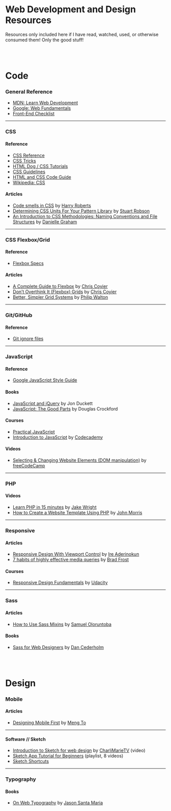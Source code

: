 # Web Development and Design Resources

Resources only included here if I have read, watched, used, or otherwise consumed them! Only the good stuff!

<br><br>

# Code

### General Reference

* [MDN: Learn Web Development](https://developer.mozilla.org/en-US/docs/Learn)
* [Google: Web Fundamentals](https://developers.google.com/web/fundamentals/)
* [Front-End Checklist](https://github.com/thedaviddias/Front-End-Checklist)

- - - 

### CSS

#### Reference

* [CSS Reference](http://cssreference.io/)
* [CSS Tricks](https://css-tricks.com/)
* [HTML Dog / CSS Tutorials](http://htmldog.com/guides/css/)
* [CSS Guidelines](https://cssguidelin.es/)
* [HTML and CSS Code Guide](http://codeguide.co)
* [Wikipedia: CSS](https://en.wikipedia.org/wiki/Cascading_Style_Sheets)

#### Articles
* [Code smells in CSS](https://csswizardry.com/2012/11/code-smells-in-css) by [Harry Roberts](https://csswizardry.com)
* [Determining CSS Units For Your Pattern Library](http://www.alwaystwisted.com/articles/determining-css-units-for-your-pattern-library) by [Stuart Robson](http://www.alwaystwisted.com/)
* [An Introduction to CSS Methodologies: Naming Conventions and File Structures](https://codepen.io/hidanielle/post/css-methodologies-naming-conventions-and-file-structures) by [Danielle Graham](https://codepen.io/hidanielle/posts/popular/)

- - - 

### CSS Flexbox/Grid

#### Reference

* [Flexbox Specs](https://www.w3.org/TR/css-flexbox/)

#### Articles
* [A Complete Guide to Flexbox](https://css-tricks.com/snippets/css/a-guide-to-flexbox/) by [Chris Coyier](https://css-tricks.com)
* [Don’t Overthink It (Flexbox) Grids](https://css-tricks.com/dont-overthink-flexbox-grids/) by [Chris Coyier](https://css-tricks.com)
* [Better, Simpler Grid Systems](https://philipwalton.github.io/solved-by-flexbox/demos/grids/) by [Philip Walton](https://philipwalton.com/)

- - - 

### Git/GitHub

#### Reference

* [Git ignore files](https://help.github.com/articles/ignoring-files/)

- - - 

### JavaScript

#### Reference
* [Google JavaScript Style Guide](https://google.github.io/styleguide/jsguide.html)

#### Books
* [JavaScript and jQuery](http://javascriptbook.com/) by Jon Duckett
* [JavaScript: The Good Parts](http://shop.oreilly.com/product/9780596517748.do) by Douglas Crockford

#### Courses
* [Practical JavaScript](https://watchandcode.com/p/practical-javascript)
* [Introduction to JavaScript](https://www.codecademy.com/learn/introduction-to-javascript) by [Codecademy](https://www.codecademy.com)

#### Videos
* [Selecting & Changing Website Elements (DOM manipulation)](https://www.youtube.com/watch?v=eaLKqoB9Fu0) by [freeCodeCamp](https://www.youtube.com/channel/UC8butISFwT-Wl7EV0hUK0BQ)

- - - 

### PHP

#### Videos
* [Learn PHP in 15 minutes](https://www.youtube.com/watch?v=ZdP0KM49IVk) by [Jake Wright](https://www.youtube.com/user/jaketvee/videos)
* [How to Create a Website Template Using PHP](https://www.youtube.com/watch?v=lUFXLHqi-uQ) by [John Morris](https://www.youtube.com/channel/UCFh7FvnJ_0sVP4V0rZe6AaA)

- - - 

### Responsive

#### Articles
* [Responsive Design With Viewport Control](https://bitsofco.de/responsive-design-viewport/) by [Ire Aderinokun](https://bitsofco.de/)
* [7 habits of highly effective media queries](http://bradfrost.com/blog/post/7-habits-of-highly-effective-media-queries/) by [Brad Frost](http://bradfrost.com/)

#### Courses
* [Responsive Design Fundamentals](https://classroom.udacity.com/courses/ud893) by [Udacity](https://classroom.udacity.com)

- - - 

### Sass

#### Articles
* [How to Use Sass Mixins](https://scotch.io/tutorials/how-to-use-sass-mixins) by [Samuel Oloruntoba](https://twitter.com/kayandrae07)

#### Books
* [Sass for Web Designers](https://abookapart.com/products/sass-for-web-designers) by [Dan Cederholm](http://simplebits.com/)

<br><br>

# Design

### Mobile

#### Articles
* [Designing Mobile First](https://medium.com/design-with-sketch/designing-mobile-first-a082d2b4a4c8) by [Meng To](https://medium.com/@mengto)

- - -

#### Software // Sketch
* [Introduction to Sketch for web design](https://www.youtube.com/watch?v=BoYNYIp_cfY&t) by [CharliMarieTV](https://www.youtube.com/channel/UCScRSwdX0t31gjk3MYXIuYQ) (video)
* [Sketch App Tutorial for Beginners](https://www.youtube.com/watch?v=GoO1VMjJ9fk&list=PLZS9rF0GCDI4ulUDut3rt5QrgOd_RW-mJ) (playlist, 8 videos)
* [Sketch Shortcuts](http://sketchshortcuts.com/)

- - - 

### Typography

#### Books
* [On Web Typography](https://abookapart.com/products/on-web-typography) by [Jason Santa Maria](http://jasonsantamaria.com/)
